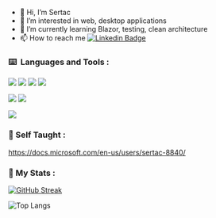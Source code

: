 - 👋 Hi, I’m Sertac
- 👀 I’m interested in web, desktop applications
- 🌱 I’m currently learning Blazor, testing, clean architecture
- 📫 How to reach me  [![Linkedin Badge](https://img.shields.io/badge/-Linkedin-blue?style=flat&logo=Linkedin&logoColor=white)](https://www.linkedin.com/in/sertac-t-149919b9)

### ⌨️ &nbsp;Languages and Tools :

![](https://img.shields.io/badge/CSharp-informational?style=for-the-badge&logo=c-sharp&logoColor=fff&color=darkgreen)
![](https://img.shields.io/badge/.NET-5C2D91?style=for-the-badge&logo=.net&logoColor=white)
![](https://img.shields.io/badge/JavaScript-informational?style=for-the-badge&logo=JavaScript&logocolor=F7DF1E)
![](https://img.shields.io/badge/Microsoft_SQL_Server-CC2927?style=for-the-badge&logo=microsoft-sql-server&logoColor=white)

![](https://img.shields.io/badge/Bootstrap-informational?style=flat&logo=Bootstrap&color=7952B3)
![](https://img.shields.io/badge/CSS3-informational?style=flat&logo=CSS3&color=1572B6)

![](https://img.shields.io/badge/Raspberry%20Pi-A22846?style=flat&logo=Raspberry%20Pi&logoColor=white)


### 📎 Self Taught :

https://docs.microsoft.com/en-us/users/sertac-8840/

### 🏅 My Stats :

[![GitHub Streak](http://github-readme-streak-stats.herokuapp.com?user=stopaloglu16&theme=dark&background=000000)](https://git.io/streak-stats)

![Top Langs](https://github-readme-stats.vercel.app/api/top-langs/?username=stopaloglu16&layout=compact&theme=vision-friendly-dark)




<!---
Stopaloglu16/Stopaloglu16 is a ✨ special ✨ repository because its `README.md` (this file) appears on your GitHub profile.
You can click the Preview link to take a look at your changes.
--->
